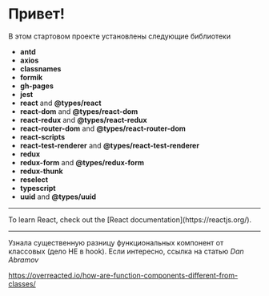 # Привет! 

В этом стартовом проекте установлены следующие библиотеки

- **antd** 
- **axios** 
- **classnames**
- **formik**
- **gh-pages**
- **jest**
- **react** and **@types/react**
- **react-dom** and **@types/react-dom**
- **react-redux** and **@types/react-redux**
- **react-router-dom** and **@types/react-router-dom**
- **react-scripts** 
- **react-test-renderer** and **@types/react-test-renderer**
- **redux**
- **redux-form** and **@types/redux-form**
- **redux-thunk**
- **reselect**
- **typescript** 
- **uuid** and **@types/uuid**


<hr>
To learn React, check out the [React documentation](https://reactjs.org/).

<hr>
Узнала существенную разницу функциональных компонент от классовых (дело НЕ в hook). Если интересно, ссылка на статью <i>Dan Abramov</i>

https://overreacted.io/how-are-function-components-different-from-classes/
